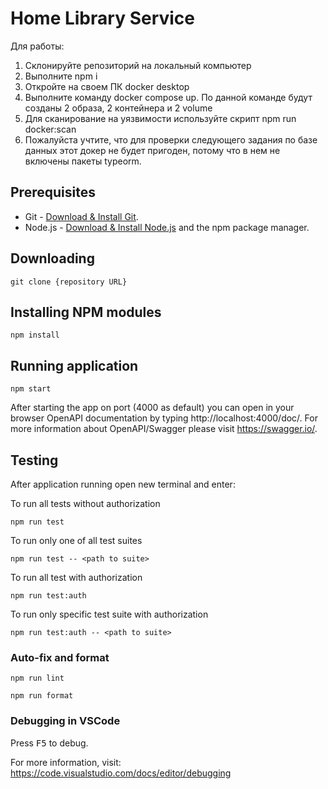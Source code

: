 # Home Library Service

Для работы:
1. Склонируйте репозиторий на локальный компьютер
2. Выполните npm i
3. Откройте на своем ПК docker desktop
4. Выполните команду docker compose up. По данной команде будут созданы 2 образа, 2 контейнера  и 2 volume
5. Для сканирование на уязвимости используйте скрипт npm run docker:scan
6. Пожалуйста учтите, что для проверки следующего задания по базе данных этот докер не будет пригоден, потому что в нем не включены пакеты typeorm.


## Prerequisites

- Git - [Download & Install Git](https://git-scm.com/downloads).
- Node.js - [Download & Install Node.js](https://nodejs.org/en/download/) and the npm package manager.

## Downloading

```
git clone {repository URL}
```

## Installing NPM modules

```
npm install
```

## Running application

```
npm start
```

After starting the app on port (4000 as default) you can open
in your browser OpenAPI documentation by typing http://localhost:4000/doc/.
For more information about OpenAPI/Swagger please visit https://swagger.io/.

## Testing

After application running open new terminal and enter:

To run all tests without authorization

```
npm run test
```

To run only one of all test suites

```
npm run test -- <path to suite>
```

To run all test with authorization

```
npm run test:auth
```

To run only specific test suite with authorization

```
npm run test:auth -- <path to suite>
```

### Auto-fix and format

```
npm run lint
```

```
npm run format
```

### Debugging in VSCode

Press <kbd>F5</kbd> to debug.

For more information, visit: https://code.visualstudio.com/docs/editor/debugging
